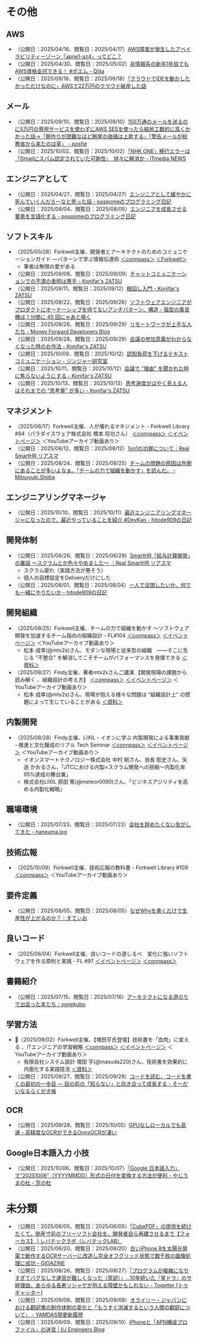 # その他

## AWS
- （公開日：2025/04/16、閲覧日：2025/04/17）[AWS障害が発生したアベイラビリティーゾーン「apne1\-az4」ってどこ？](https://zenn.dev/ncdc/articles/867f5d20bb61f9)
- （公開日：2025/04/30、閲覧日：2025/05/02）[非情報系の新卒1年目でもAWS資格全冠できる！ \#ポエム \- Qiita](https://qiita.com/eureka_/items/a1f29278c687a9183a07)
- （公開日：2025/09/18、閲覧日：2025/09/18）[「クラウドでIDEを動かしたかっただけなのに」AWSで22万円のクラウド破産した話](https://zenn.dev/eightbeat/articles/ca6ce3d06c0265)

## メール
- （公開日：2025/09/10、閲覧日：2025/09/10）[150万通のメールを送るのに5万円の専用サービスを使わずにAWS SESを使ったら結局工数的に高くかかった話→「餅作りが困難なほど餅屋の価値は上昇する」「警告メールが総務省から来たのは草」 \- posfie](https://posfie.com/@kalofollow/p/pitX5KT)
- （公開日：2025/10/02、閲覧日：2025/10/02）[「NHK ONE」移行エラーは「Gmailにスパム認定されていた可能性」　徐々に解消か \- ITmedia NEWS](https://www.itmedia.co.jp/news/articles/2510/02/news061.html)

## エンジニアとして
- （公開日：2025/04/27、閲覧日：2025/04/27）[エンジニアとして緩やかに死んでいくんだろーなと思った話 \- pospomeのプログラミング日記](https://www.pospome.work/entry/2025/04/27/144734)
- （公開日：2025/08/04、閲覧日：2025/08/05）[エンジニアを成長させる要素を言語化する \- pospomeのプログラミング日記](https://www.pospome.work/entry/2025/08/04/130959#google_vignette)

## ソフトスキル
- （2025/05/28）Forkwell主催、開発者とアーキテクトのためのコミュニケーションガイド ―パターンで学ぶ情報伝達術 [＜connpass＞](https://forkwell.connpass.com/event/354938/) [＜Forkwell＞](https://jobs.forkwell.com/events/50cbjcwyazb)
    - 筆者は無限の愛がある
- （公開日：2025/09/08、閲覧日：2025/09/09）[チャットコミュニケーションでの不満の表明は悪手 \- Konifar's ZATSU](https://konifar-zatsu.hatenadiary.jp/entry/2025/09/08/200939)
- （公開日：2025/09/11、閲覧日：2025/09/12）[根回し入門 \- Konifar's ZATSU](https://konifar-zatsu.hatenadiary.jp/entry/2025/09/11/203610)
- （公開日：2025/09/22、閲覧日：2025/09/26）[ソフトウェアエンジニアがプロダクトにオーナーシップを持てないアンチパターン、構造 \- 猫型の蓄音機は 1 分間に 45 回にゃあと鳴く](https://nekogata.hatenablog.com/entry/2025/09/22/094637)
- （公開日：2025/09/26、閲覧日：2025/09/29）[リモートワークが上手な人たち \- Money Forward Developers Blog](https://moneyforward-dev.jp/entry/2025/09/26/110000)
- （公開日：2025/09/28、閲覧日：2025/09/29）[会議の参加意義がわからなくなった時のお作法 \- Konifar's ZATSU](https://konifar-zatsu.hatenadiary.jp/entry/2025/09/28/104415)
- （公開日：2025/10/09、閲覧日：2025/10/12）[認知負荷を下げるテキストコミュニケーション \- ジンジャー研究室](https://jinjor-labo.hatenablog.com/entry/2025/10/09/042519)
- （公開日：2025/10/11、閲覧日：2025/10/12）[会議で "理由" を聞かれた時に焦らないようにする \- Konifar's ZATSU](https://konifar-zatsu.hatenadiary.jp/entry/2025/10/11/195900)
- （公開日：2025/10/13、閲覧日：2025/10/13）[思考速度がはやく見える人はそれまでの "思考量" が多い \- Konifar's ZATSU](https://konifar-zatsu.hatenadiary.jp/entry/2025/10/13/082920)

## マネジメント
- （2025/06/17）Forkwell主催、人が壊れるマネジメント - Forkwell Library #94（パラダイスウェア株式会社 橋本 将功さん） [＜connpass＞](https://forkwell.connpass.com/event/356977/) [＜イベントページ＞](https://jobs.forkwell.com/events/ahyyaeaza) ＜YouTubeアーカイブ動画あり＞
- （公開日：2025/08/12、閲覧日：2025/08/12）[1on1の功罪について｜Real SmartHR リアスマ](https://real.smarthr.co.jp/articles/times_serizawa_0002)
- （公開日：2025/08/24、閲覧日：2025/08/25）[チームの問題の原因は外側にあることが多いよなぁ。「チームの力で組織を動かす」を読んだ。 \- Mitsuyuki\.Shiiba](https://bufferings.hatenablog.com/entry/2025/08/24/170220)

## エンジニアリングマネージャ
- （公開日：2025/10/10、閲覧日：2025/10/11）[最近エンジニアリングマネージャになったので、最近やっていることを紹介 \#DevKan \- hitode909の日記](https://blog.sushi.money/entry/2025/10/10/195616)

## 開発体制
- （公開日：2025/06/26、閲覧日：2025/06/29）[SmartHR「給与計算開発」の裏話 〜スクラムとか色々やめました〜 ｜Real SmartHR リアスマ](https://real.smarthr.co.jp/articles/voices_0002)
    - スクラム疲れ（実践方法が悪そう）
    - 個人の目標設定をDeliveryだけにした
- （公開日：2025/08/01、閲覧日：2025/08/04）[一人で没頭したいか、何でも一緒にやりたいか \- hitode909の日記](https://blog.sushi.money/entry/2025/08/01/235900)

## 開発組織
- （2025/08/25）Forkwell主催、チームの力で組織を動かす 〜ソフトウェア開発を加速するチーム指向の組織設計 - FL#104 [＜connpass＞](https://forkwell.connpass.com/event/363891/) [＜イベントページ＞](https://jobs.forkwell.com/events/uwhw8s2h2t2) ＜YouTubeアーカイブ動画あり＞
    - 松本 成幸(@mtx2s)さん、モダンな現場と従来型の組織 ——そこに生じる "不整合" を解消してこそチームがパフォーマンスを発揮できる [＜資料＞](https://speakerdeck.com/mtx2s/team-oriented-organization-design-20250825)
- （2025/08/27）Findy主催、著者mtx2sさんご講演 【開発現場の課題から読み解く 、組織設計の考え方】 [＜connpass＞](https://findy.connpass.com/event/364235/) [＜イベントページ＞](https://findy-code.io/events/0ZxAdW2VVFWEB) ＜YouTubeアーカイブ動画あり＞
    - 松本 成幸(@mtx2s)さん、現場が抱える様々な問題は “組織設計上” の問題によって生じていることがある [＜資料＞](https://speakerdeck.com/mtx2s/team-oriented-organization-design-20250827)

## 内製開発
- （2025/08/28）Findy主催、LIXIL・イオンに学ぶ 内製開発による事業貢献 ─推進と文化醸成のリアル Tech Seminar [＜connpass＞](https://findy.connpass.com/event/362971/) [＜イベントページ＞](https://findy-code.io/events/90c3z4N2lfOn7) ＜YouTubeアーカイブ動画あり＞
    - イオンスマートテクノロジー株式会社 中村 剛さん、翁長 聡史さん、矢追 かおるさん、「JTCにおける内製×スクラム開発への挑戦〜内製化率95%達成の舞台裏」
    - 株式会社LIXIL 原田 篤(@meteor0090)さん、「ビジネスアジリティを高める内製化戦略」

## 職場環境
- （公開日：2025/07/23、閲覧日：2025/07/23）[会社を辞めたくない気がしてきた \- haneuma\.log](https://haneuma0628.hatenablog.jp/entry/2025/07/23/022217)

## 技術広報
- （2025/10/09）Forkwell主催、技術広報の教科書 - Forkwell Library #109 [＜connpass＞](https://forkwell.connpass.com/event/368229/) ＜YouTubeアーカイブ動画あり＞

## 要件定義
- （公開日：2025/08/05、閲覧日：2025/08/05）[なぜWhyを書くだけで生産性が上がるのか？｜すてぃお](https://note.com/suthio/n/nfe677919f3c9)

## 良いコード
- （2025/06/04）Forkwell主催、良いコードの道しるべ　変化に強いソフトウェアを作る原則と実践 - FL #97 [＜イベントページ＞](https://jobs.forkwell.com/events/pa3oihbjg6nj) [＜connpass＞](https://forkwell.connpass.com/event/354821/)

## 書籍紹介
- （公開日：2025/07/15、閲覧日：2025/07/16）[アーキテクトになる道のりで出会った本たち｜yonekubo](https://note.com/yonekubo/n/n1169f66d4399)

## 学習方法
- 🌟（2025/09/02）Forkwell主催、【増田亨氏登壇】技術書を「血肉」に変える 、ITエンジニアの学習戦略 [＜connpass＞](https://forkwell.connpass.com/event/363903/) [＜イベントページ＞](https://jobs.forkwell.com/events/ebm5r8k_b05) ＜YouTubeアーカイブ動画あり＞
    - 有限会社システム設計 増田 亨(@masuda220)さん、技術書を効果的に内面化する実践技法 [＜資料＞](https://speakerdeck.com/masuda220/ji-shu-shu-woxiao-guo-de-ninei-mian-hua-surushi-jian-ji-fa)
- （公開日：2025/09/27、閲覧日：2025/09/28）[コードを読む、コードを書くの最初の一歩目 ― 目の前の「知らない」と向き合って成長する \- そーだいなるらくがき帳](https://soudai.hatenablog.com/entry/2025/09/27/165806)

## OCR
- （公開日：2025/09/28、閲覧日：2025/10/05）[GPUなしローカルでも高速・高精度なOCRができるOnnxOCRが凄い](https://zenn.dev/harumikun/articles/fb9c435acf4070)

## Google日本語入力 小技
- （公開日：2025/10/06、閲覧日：2025/10/07）[「Google 日本語入力」で“20251006”（YYYYMMDD）形式の日付を変換する方法が便利 \- やじうまの杜 \- 窓の杜](https://forest.watch.impress.co.jp/docs/serial/yajiuma/2052832.html)

# 未分類
- （公開日：2025/06/05、閲覧日：2025/06/05）[「CubePDF」の提供を続けたくて。倒産寸前のフリーソフト会社を、開発者自ら再建させるまで【フォーカス】 \| レバテックラボ（レバテックLAB）](https://levtech.jp/media/article/focus/detail_680/)
- （公開日：2025/06/20、閲覧日：2025/06/20）[古いiPhone 8を太陽光発電で動作するOCRサーバーに改造し完全オフグリッド状態で数千枚の画像処理に成功 \- GIGAZINE](https://gigazine.net/news/20250620-iphone-8-refuses-solar-powered-vision-ocr-server/)
- （公開日：2025/08/26、閲覧日：2025/08/27）[「プログラムが複雑になりすぎてバグなしで運営が難しくなった（意訳）」…10年続いた『星ドラ』のサ終理由、あらゆる長寿ソシャゲが抱える障壁かもしれない \- Togetter \[トゥギャッター\]](https://togetter.com/li/2594262)
- （公開日：2025/09/08、閲覧日：2025/09/08）[オライリー・ジャパンにおける翻訳書の制作体制の変化と「もうすぐ消滅するという人間の翻訳について」 \- YAMDAS現更新履歴](https://yamdas.hatenablog.com/entry/20250908/oreilly_japan_translation)
- （公開日：2025/09/09、閲覧日：2025/09/10）[iPhoneと「APN構成プロファイル」の迷宮 \| IIJ Engineers Blog](https://eng-blog.iij.ad.jp/archives/32616)
